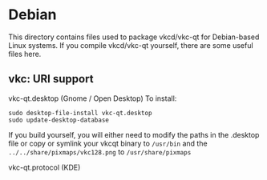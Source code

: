 
Debian
====================
This directory contains files used to package vkcd/vkc-qt
for Debian-based Linux systems. If you compile vkcd/vkc-qt yourself, there are some useful files here.

## vkc: URI support ##


vkc-qt.desktop  (Gnome / Open Desktop)
To install:

	sudo desktop-file-install vkc-qt.desktop
	sudo update-desktop-database

If you build yourself, you will either need to modify the paths in
the .desktop file or copy or symlink your vkcqt binary to `/usr/bin`
and the `../../share/pixmaps/vkc128.png` to `/usr/share/pixmaps`

vkc-qt.protocol (KDE)

